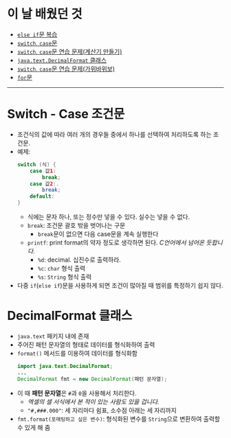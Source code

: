 # 이 날 배웠던 것

- [`else if`문 복습](/221011-_JAVA_AND_ETC/221021/javastudy56/javastudy/src/javastudy/Java17.java)
- [`switch`, `case`문](/221011-_JAVA_AND_ETC/221021/javastudy56/javastudy/src/javastudy/Java18.java)
- [`switch`, `case`문 연습 문제(계산기 만들기)](/221011-_JAVA_AND_ETC/221021/javastudy56/javastudy/src/javastudy/Java19.java)
- [`java.text.DecimalFormat` 클래스](/221011-_JAVA_AND_ETC/221021/javastudy56/javastudy/src/javastudy/Java20.java)
- [`switch`, `case`문 연습 문제(가위바위보)](/221011-_JAVA_AND_ETC/221021/javastudy56/javastudy/src/javastudy/Java21.java)
- [`for`문](/221011-_JAVA_AND_ETC/221021/javastudy56/javastudy/src/javastudy/Java22.java)

---

# Switch - Case 조건문

- 조건식의 값에 따라 여러 개의 경우들 중에서 하나를 선택하여 처리하도록 하는 조건문.
- 예제:
    ```java
    switch (식) {
        case 값1:
            break;
        case 값2:.
            break;
        default:
    }
    ```
    - 식에는 문자 하나, 또는 정수만 넣을 수 있다. 실수는 넣을 수 없다.
    - `break`: 조건문 괄호 밖을 벗어나는 구문
        - `break`문이 없으면 다음 case문을 계속 실행한다
    - `printf`: print format의 약자 정도로 생각하면 된다. *C언어에서 넘어온 듯합니다.*
        - `%d`: decimal. 십진수로 출력하라.
        - `%c`: `char` 형식 출력
        - `%s`: `String` 형식 출력
- 다중 `if`(`else if`)문을 사용하게 되면 조건이 많아질 때 범위를 특정하기 쉽지 않다.

# DecimalFormat 클래스

- `java.text` 패키지 내에 존재
- 주어진 패턴 문자열의 형태로 데이터를 형식화하여 출력
- `format()` 메서드를 이용하여 데이터를 형식화함
    ```java
    import java.text.DecimalFormat;
    ...
    DecimalFormat fmt = new DecimalFormat(패턴 문자열);
    ```
- 이 때 **패턴 문자열**은 `#`과 `0`을 사용해서 처리한다.
    - *엑셀의 셀 서식에서 본 적이 있는 사람도 있을 겁니다.*
    - `"#,###.000"`: 세 자리마다 쉼표, 소수점 아래는 세 자리까지
- `fmt.format(포매팅하고 싶은 변수)`: 형식화된 변수를 `String`으로 변환하여 출력할 수 있게 해 줌